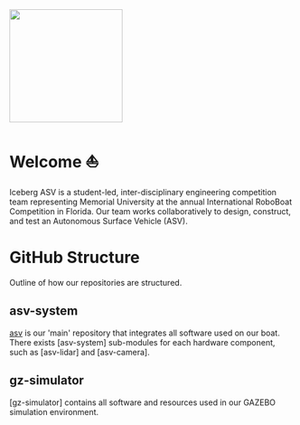 
<img src="https://user-images.githubusercontent.com/92492605/201941889-f4a18508-506d-4b2e-bd12-ac9e4553c2b9.png" width="200" height="200" />

# Welcome :boat:
Iceberg ASV is a student-led, inter-disciplinary engineering competition team representing Memorial University at the annual International RoboBoat Competition in Florida. Our team works collaboratively to design, construct, and test an Autonomous Surface Vehicle (ASV). 

# GitHub Structure
Outline of how our repositories are structured.

## asv-system
[asv](https://github.com/IcebergASV/asv) is our 'main' repository that integrates all software used on our boat. There exists [asv-system] sub-modules for each hardware component, such as [asv-lidar] and [asv-camera]. 

## gz-simulator
[gz-simulator] contains all software and resources used in our GAZEBO simulation environment.


